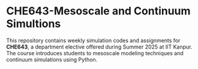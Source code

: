 # CHE643-Mesoscale and Continuum Simultions
This repository contains weekly simulation codes and assignments for **CHE643**, a department elective offered during Summer 2025 at IIT Kanpur. The course introduces students to mesoscale modeling techniques and continuum simulations using Python.

